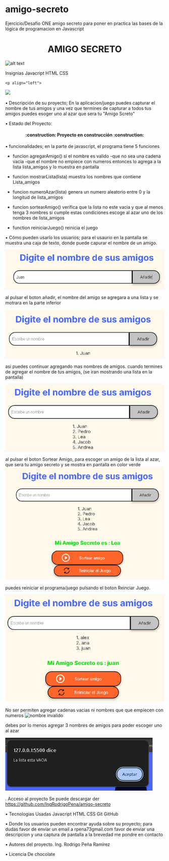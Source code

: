 # amigo-secreto
Ejercicio/Desafio ONE amigo secreto para poner en practica 
las bases de la  lógica de programacion en Javascript

<h1 align="center"> AMIGO SECRETO </h1>

![alt text](amigo_secreto.png)

Insignias
    Javacript  HTML   CSS

    <p align="left">
   <img src="https://img.shields.io/badge/STATUS-EN%20DESAROLLO-green">
   </p>


•	Descripción de su proyecto;
En la aplicacion/juego puedes capturar el nombre de tus amigos
y una vez que termines de capturar a todos tus amigos
puedes esoger uno al azar que sera tu  "Amigo Screto"

•   Estado del Proyecto:  
   <h4 align="center">
:construction: Proyecto en construcción :construction:
</h4>




•	funcionalidades;
en la parte de javascript, el programa tiene  5 funciones

- funcion agregarAmigo()
    si el nombre es valido
    -que no sea una cadena vacia
    -que el nombre no empiece con numeros
    entonces lo agrega a  la lista lista_amigos
    y lo muestra en pantalla

- funcion mostrarLista(lista)
    muestra los nombres que contiene Lista_amigos

- funcion numeroAzar(lista)
    genera un numero aleatorio entre
    0 y la longitud de lista_amigos

- funcion sortearAmigo()
    verifica que la lista no este vacia 
    y que al menos tenga 3 nombres
    si cumple estas condiciones
    escoge al azar uno de los nombres de lista_amigos

- function reiniciarJuego()
    reinicia el juego


•	Cómo pueden usarlo los usuarios;
para el usaurio en la pantalla se muestra una caja de texto, 
donde puede capurar el nombre de un amigo.

![Captura el nombre ](./assets/capturar_nombre.png)

al pulsar el boton añadir, el nombre del amigo se agregara a una lista y se motrara en la parte inferior

![muestra el nombre capturado en pantalla](./assets/mostrar_nombre.png)

asi puedes continuar agregando mas nombres de amigos.
cuando termines de agregar el nombre de tus amigos, (se iran mostrando una lista en la pantalla) 

![muestra en una lista los nombres cpturados](./assets/lista_amigos.png)

al pulsar el boton Sortear Amigo, para escoger un amigo de la lista al azar, que sera tu amigo secreto y se mostra en pantalla en color verde
![Muestra el nombre del amigo sorteado](./assets/muestra_amigo_secreto.png)

puedes reiniciar el programa/juego pulsando el boton Reinciar Juego.

![boton para reiniciar el juego](./assets/boton_reiniciar.png)

No ser permiten agregar cadenas vacias
ni nombres que que empiecen con numeros
![nombre invalido](./assets/nombre_invalido.png)

debes por lo menos agregar 3 nombres de amigos para poder
escoger uno al azar

![debe capturar al menos 3 nombres](./assets/error_lista_vacia.png)

. Acceso al proyecto
Se puede descargar der
https://github.com/IngRodrigoPena/amigo-secreto

•   Tecnologias Usadas
    Javacript  HTML   CSS Git   GitHub

•	Donde los usuarios pueden encontrar ayuda sobre su proyecto;
para dudas favor de enviar un email a rpena73gmail.com
favor de enviar una descripcion y una captura de pantalla
a la brevedad me pondre en contacto

•	Autores del proyecto.
Ing. Rodrigo Peña Ramírez

•	Licencia
De chocolate   



